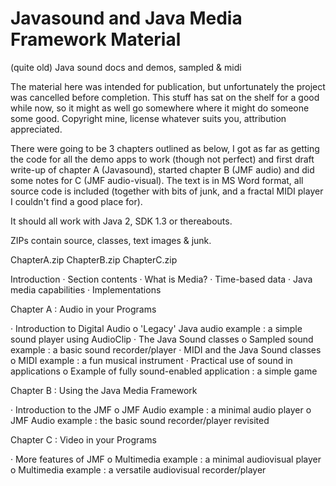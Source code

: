 # Javasound and Java Media Framework Material

(quite old) Java sound docs and demos, sampled &amp; midi

The material here was intended for publication, but unfortunately the project was cancelled before completion. This stuff has sat on the shelf for a good while now, so it might as well go somewhere where it might do someone some good. Copyright mine, license whatever suits you, attribution appreciated.

There were going to be 3 chapters outlined as below, I got as far as getting the code for all the demo apps to work (though not perfect) and first draft write-up of chapter A (Javasound), started chapter B (JMF audio) and did some notes for C (JMF audio-visual). The text is in MS Word format, all source code is included (together with bits of junk, and a fractal MIDI player I couldn't find a good place for).

It should all work with Java 2, SDK 1.3 or thereabouts.

ZIPs contain source, classes, text images & junk.

ChapterA.zip
ChapterB.zip
ChapterC.zip

Introduction
· Section contents
· What is Media?
· Time-based data
· Java media capabilities
· Implementations

Chapter A : Audio in your Programs

· Introduction to Digital Audio
o 'Legacy' Java audio example : a simple sound player using AudioClip
· The Java Sound classes
o Sampled sound example : a basic sound recorder/player
· MIDI and the Java Sound classes
o MIDI example : a fun musical instrument
· Practical use of sound in applications
o Example of fully sound-enabled application : a simple game

Chapter B : Using the Java Media Framework

· Introduction to the JMF
o JMF Audio example : a minimal audio player
o JMF Audio example : the basic sound recorder/player revisited

Chapter C : Video in your Programs

· More features of JMF
o Multimedia example : a minimal audiovisual player
o Multimedia example : a versatile audiovisual recorder/player
